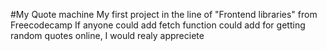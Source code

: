#My Quote machine
My first project in the line of "Frontend libraries" from Freecodecamp
If anyone could add fetch function could add for getting random quotes online, I would realy appreciete
